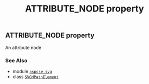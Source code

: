 ﻿---
title: ATTRIBUTE_NODE property
second_title: Aspose.SVG for Python via .NET API References
description: 
type: docs
weight: 420
url: /python-net/aspose.svg/svgmpathelement/attribute_node/
is_root: false
---

## ATTRIBUTE_NODE property


An attribute node

### See Also
* module [`aspose.svg`](../../)
* class [`SVGMPathElement`](/svg/python-net/aspose.svg/svgmpathelement)

